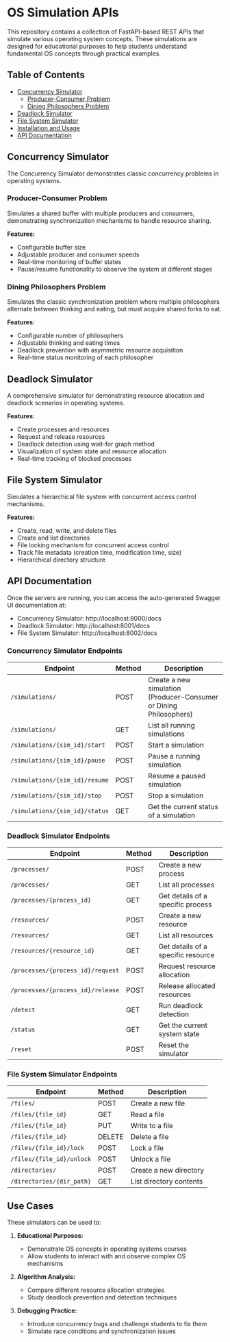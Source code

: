 # OS Simulation APIs

This repository contains a collection of FastAPI-based REST APIs that simulate various operating system concepts. These simulations are designed for educational purposes to help students understand fundamental OS concepts through practical examples.

## Table of Contents

- [Concurrency Simulator](#concurrency-simulator)
  - [Producer-Consumer Problem](#producer-consumer-problem)
  - [Dining Philosophers Problem](#dining-philosophers-problem)
- [Deadlock Simulator](#deadlock-simulator)
- [File System Simulator](#file-system-simulator)
- [Installation and Usage](#installation-and-usage)
- [API Documentation](#api-documentation)

## Concurrency Simulator

The Concurrency Simulator demonstrates classic concurrency problems in operating systems.

### Producer-Consumer Problem

Simulates a shared buffer with multiple producers and consumers, demonstrating synchronization mechanisms to handle resource sharing.

**Features:**
- Configurable buffer size
- Adjustable producer and consumer speeds
- Real-time monitoring of buffer states
- Pause/resume functionality to observe the system at different stages

### Dining Philosophers Problem

Simulates the classic synchronization problem where multiple philosophers alternate between thinking and eating, but must acquire shared forks to eat.

**Features:**
- Configurable number of philosophers
- Adjustable thinking and eating times
- Deadlock prevention with asymmetric resource acquisition
- Real-time status monitoring of each philosopher

## Deadlock Simulator

A comprehensive simulator for demonstrating resource allocation and deadlock scenarios in operating systems.

**Features:**
- Create processes and resources
- Request and release resources
- Deadlock detection using wait-for graph method
- Visualization of system state and resource allocation
- Real-time tracking of blocked processes

## File System Simulator

Simulates a hierarchical file system with concurrent access control mechanisms.

**Features:**
- Create, read, write, and delete files
- Create and list directories
- File locking mechanism for concurrent access control
- Track file metadata (creation time, modification time, size)
- Hierarchical directory structure

## API Documentation

Once the servers are running, you can access the auto-generated Swagger UI documentation at:

- Concurrency Simulator: http://localhost:8000/docs
- Deadlock Simulator: http://localhost:8001/docs  
- File System Simulator: http://localhost:8002/docs

### Concurrency Simulator Endpoints

| Endpoint | Method | Description |
|----------|--------|-------------|
| `/simulations/` | POST | Create a new simulation (Producer-Consumer or Dining Philosophers) |
| `/simulations/` | GET | List all running simulations |
| `/simulations/{sim_id}/start` | POST | Start a simulation |
| `/simulations/{sim_id}/pause` | POST | Pause a running simulation |
| `/simulations/{sim_id}/resume` | POST | Resume a paused simulation |
| `/simulations/{sim_id}/stop` | POST | Stop a simulation |
| `/simulations/{sim_id}/status` | GET | Get the current status of a simulation |

### Deadlock Simulator Endpoints

| Endpoint | Method | Description |
|----------|--------|-------------|
| `/processes/` | POST | Create a new process |
| `/processes/` | GET | List all processes |
| `/processes/{process_id}` | GET | Get details of a specific process |
| `/resources/` | POST | Create a new resource |
| `/resources/` | GET | List all resources |
| `/resources/{resource_id}` | GET | Get details of a specific resource |
| `/processes/{process_id}/request` | POST | Request resource allocation |
| `/processes/{process_id}/release` | POST | Release allocated resources |
| `/detect` | GET | Run deadlock detection |
| `/status` | GET | Get the current system state |
| `/reset` | POST | Reset the simulator |

### File System Simulator Endpoints

| Endpoint | Method | Description |
|----------|--------|-------------|
| `/files/` | POST | Create a new file |
| `/files/{file_id}` | GET | Read a file |
| `/files/{file_id}` | PUT | Write to a file |
| `/files/{file_id}` | DELETE | Delete a file |
| `/files/{file_id}/lock` | POST | Lock a file |
| `/files/{file_id}/unlock` | POST | Unlock a file |
| `/directories/` | POST | Create a new directory |
| `/directories/{dir_path}` | GET | List directory contents |

## Use Cases

These simulators can be used to:

1. **Educational Purposes:**
   - Demonstrate OS concepts in operating systems courses
   - Allow students to interact with and observe complex OS mechanisms

2. **Algorithm Analysis:**
   - Compare different resource allocation strategies
   - Study deadlock prevention and detection techniques

3. **Debugging Practice:**
   - Introduce concurrency bugs and challenge students to fix them
   - Simulate race conditions and synchronization issues
